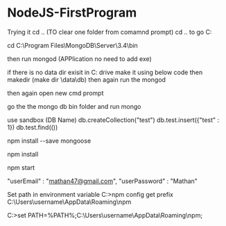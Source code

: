 # NodeJS-FirstProgram
Trying it
cd .. (TO clear one folder from comamnd prompt)
cd .. 
to go C:


cd C:\Program Files\MongoDB\Server\3.4\bin

then run mongod (APPlication no need to add exe)

if there is no data dir exisit in C: drive make it using below code
then makedir (make dir \data\db)
then again run the mongod

then again open new cmd prompt 

go the the mongo db bin folder and run mongo

use sandbox (DB Name)
db.createCollection("test")
db.test.insert({"test" : 1})
db.test.find(())

npm install --save mongoose

npm install

npm start

"userEmail" : "mathan47@gmail.com", "userPassword" : "Mathan"


Set path in environment variable
C:\>npm config get prefix
C:\Users\username\AppData\Roaming\npm

C:\>set PATH=%PATH%;C:\Users\username\AppData\Roaming\npm;
